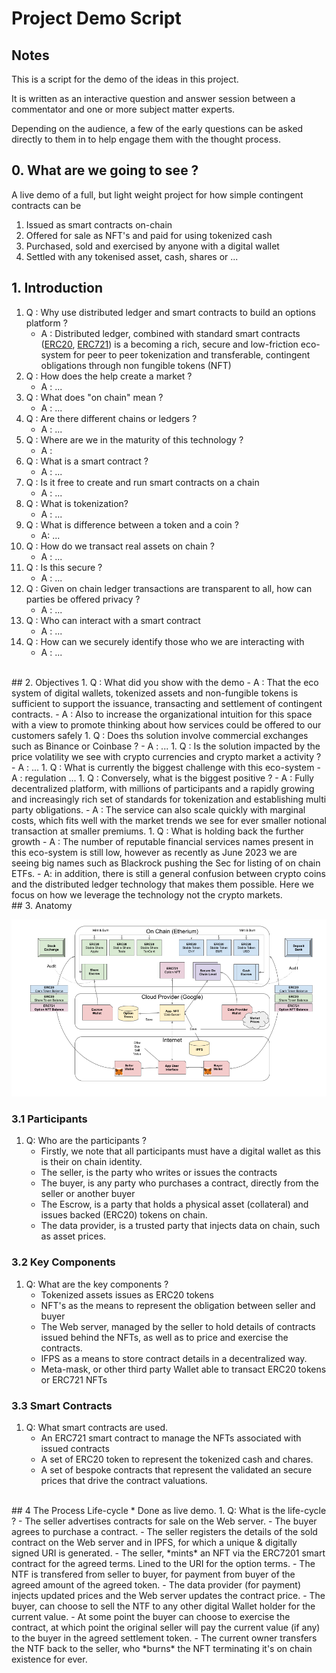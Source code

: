# Project Demo Script

## Notes

This is a script for the demo of the ideas in this project. 

It is written as an interactive question and answer session between a commentator and one or more subject matter experts.

Depending on the audience, a few of the early questions can be asked directly to them in to help engage them with the thought process.

## 0. What are we going to see ?

A live demo of a full, but light weight project for how simple contingent contracts can be
1. Issued as smart contracts on-chain
1. Offered for sale as NFT's and paid for using tokenized cash
1. Purchased, sold and exercised by anyone with a digital wallet
1. Settled with any tokenised asset, cash, shares or ...

## 1. Introduction

1. Q : Why use distributed ledger and smart contracts to build an options platform ?
   - A : Distributed ledger, combined with standard smart contracts ([ERC20](https://ethereum.org/en/developers/docs/standards/tokens/erc-20/), [ERC721](https://eips.ethereum.org/EIPS/eip-721)) is a becoming a rich, secure and low-friction eco-system for peer to peer tokenization and transferable, contingent obligations through non fungible tokens (NFT)
1. Q : How does the help create a market ?
    - A :  ... 
1. Q : What does "on chain" mean ?
   - A : ...
1. Q : Are there different chains or ledgers ?
   - A : ...
1. Q : Where are we in the maturity of this technology ?
   - A : 
1. Q : What is a smart contract ?
   - A : ...
1. Q : Is it free to create and run smart contracts on a chain
   - A : ...
1. Q : What is tokenization?
   - A : ...
1. Q : What is difference between a token and a coin ?
   - A: ...
1. Q : How do we transact real assets on chain ?
   - A : ...
1. Q : Is this secure ?
   - A : ...
1. Q : Given on chain ledger transactions are transparent to all, how can parties be offered privacy ?
   - A : ...
1. Q : Who can interact with a smart contract 
   - A : ...
1. Q : How can we securely identify those who we are interacting with
   - A : ...
<br>
## 2. Objectives
1. Q : What did you show with the demo
   - A : That the eco system of digital wallets, tokenized assets and non-fungible tokens is sufficient to support the issuance, transacting and settlement of contingent contracts.
   - A : Also to increase the organizational intuition for this space with a view to promote thinking about how services could be offered to our customers safely
1. Q : Does ths solution involve commercial exchanges such as Binance or Coinbase ?
   - A : ...
1. Q : Is the solution impacted by the price volatility we see with crypto currencies and crypto market a activity ?
   - A : ...
1. Q : What is currently the biggest challenge with this eco-system
   - A : regulation ...
1. Q : Conversely, what is the biggest positive ?
   - A : Fully decentralized platform, with millions of participants and a rapidly growing and increasingly rich set of standards for tokenization and establishing multi party obligations.
   - A : The service can also scale quickly with marginal costs, which fits well with the market trends we see for ever smaller notional transaction at smaller premiums.
1. Q : What is holding back the further growth
   - A : The number of reputable financial services names present in this eco-system is still low, however as recently as June 2023 we are seeing big names such as Blackrock pushing the Sec for listing of on chain ETFs.
   - A: in addition, there is still a general confusion between crypto coins and the distributed ledger technology that makes them possible. Here we focus on how we leverage the technology not the crypto markets.
<br>
## 3. Anatomy

   [![Design With NFT](../resources/OnChainFinancialContracts.png)](../resources/OnChainFinancialContracts.pdf)
### 3.1 Participants
1. Q: Who are the participants ?
   - Firstly, we note that all participants must have a digital wallet as this is their on chain identity.
   - The seller, is the party who writes or issues the contracts
   - The buyer, is any party who purchases a contract, directly from the seller or another buyer
   - The Escrow, is a party that holds a physical asset (collateral) and issues backed (ERC20) tokens on chain.
   - The data provider, is a trusted party that injects data on chain, such as asset prices.
### 3.2 Key Components
1. Q: What are the key components ?
   - Tokenized assets issues as ERC20 tokens
   - NFT's as the means to represent the obligation between seller and buyer
   - The Web server, managed by the seller to hold details of contracts issued behind the NFTs, as well as to price and exercise the contracts.
   - IFPS as a means to store contract details in a decentralized way.
   - Meta-mask, or other third party Wallet able to transact ERC20 tokens or ERC721 NFTs
### 3.3 Smart Contracts
1. Q: What smart contracts are used.
   - An ERC721 smart contract to manage the NFTs associated with issued contracts
   - A set of ERC20 token to represent the tokenized cash and chares.
   - A set of bespoke contracts that represent the validated an secure prices that drive the contract valuations.
<br>
## 4 The Process Life-cycle
* Done as live demo.
1. Q: What is the life-cycle ?
   - The seller advertises contracts for sale on the Web server.
   - The buyer agrees to purchase a contract.
   - The seller registers the details of the sold contract on the Web server and in IPFS, for which a unique & digitally signed URI is generated.
   - The seller, *mints* an NFT via the ERC7201 smart contract for the agreed terms. Lined to the URI for the option terms.
   - The NTF is transfered from seller to buyer, for payment from buyer of the agreed amount of the agreed token.
   - The data provider (for payment) injects updated prices and the Web server updates the contract price. 
   - The buyer, can choose to sell the NTF to any other digital Wallet holder for the current value.
   - At some point the buyer can choose to exercise the contract, at which point the original seller will pay the current value (if any) to the buyer in the agreed settlement token.
   - The current owner transfers the NTF back to the seller, who *burns* the NFT terminating it's on chain existence for ever.
 

